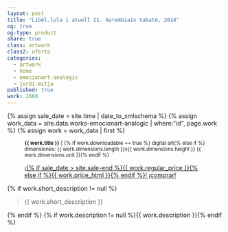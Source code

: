 ```yaml
---
layout: post
title: "Libèl.lula i atuell II. Aurembiaix Sabaté, 2014"
og: true
og-type: product
share: true
class: artwork
class2: oferta
categories:
  - artwork
  - home
  - emocionart-analogic
  - jordi-mitja
published: true
work: 2660
---
```


{% assign sale_date = site.time | date_to_xmlschema %}
{% assign work_data = site.data.works-emocionart-analogic | where:"id", page.work %}
{% assign work = work_data | first %}
<figure class="text-center">
	<div class="padding-artwork-container">
		<a href="{{ page.url }}" title="{{ page.title }}">
			<div class="embed-container embed-container_9-16">
				<core-image sizing="cover" class="core-image-size" preload fade src="{{ work.featured_src }}"></core-image>	
			</div>
		</a>
	</div>
	<figcaption>
		<p><small><strong>{{ work.title }}</strong> | {% if work.downloadable == true %} digital art{% else if %} dimensiones: {{ work.dimensions.length }}x{{ work.dimensions.height }} {{ work.dimensions.unit }}{% endif %}</small></p>
		<p><a href="{{ work.permalink }}" class="btn btn-primary btn-lg">¡{% if sale_date > site.sale-end %}{{ work.regular_price }}{% else if %}{{ work.price_html }}{% endif %}! ¡comprar! <i class="fa fa-credit-card"></i></a></p>
	</figcaption>
</figure>
<!--more-->
{% if work.short_description != null %}<blockquote class="blockquote-reverse">{{ work.short_description }}</blockquote>{% endif %}
{% if work.description != null %}{{ work.description }}{% endif %}